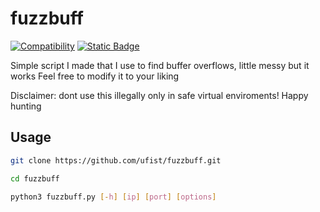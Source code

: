 # fuzzbuff
[![Compatibility](https://img.shields.io/badge/python-3-brightgreen.svg)](fuzzbuff.py)
[![Static Badge](https://img.shields.io/badge/-Linux-grey?logo=linux)](fuzzbuff.py)

Simple script I made that I use to find buffer overflows, little messy but it works
Feel free to modify it to your liking

Disclaimer: dont use this illegally only in safe virtual enviroments! Happy hunting

## Usage

```bash
git clone https://github.com/ufist/fuzzbuff.git
```
```bash
cd fuzzbuff
```
```bash
python3 fuzzbuff.py [-h] [ip] [port] [options]
```
